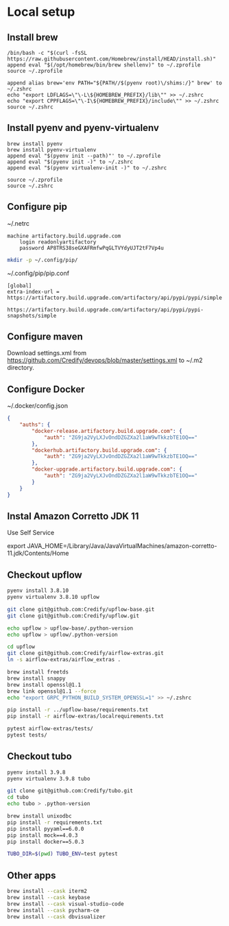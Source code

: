 # Local setup

## Install brew
```commandline
/bin/bash -c "$(curl -fsSL https://raw.githubusercontent.com/Homebrew/install/HEAD/install.sh)"
append eval "$(/opt/homebrew/bin/brew shellenv)" to ~/.zprofile
source ~/.zprofile

append alias brew='env PATH="${PATH//$(pyenv root)\/shims:/}" brew' to ~/.zshrc
echo "export LDFLAGS=\"\-L\${HOMEBREW_PREFIX}/lib\"" >> ~/.zshrc
echo "export CPPFLAGS=\"\-I\${HOMEBREW_PREFIX}/include\"" >> ~/.zshrc
source ~/.zshrc
```

## Install pyenv and pyenv-virtualenv
```commandLine
brew install pyenv
brew install pyenv-virtualenv
append eval "$(pyenv init --path)"' to ~/.zprofile
append eval "$(pyenv init -)" to ~/.zshrc
append eval "$(pyenv virtualenv-init -)" to ~/.zshrc

source ~/.zprofile
source ~/.zshrc
```

## Configure pip

~/.netrc
```
machine artifactory.build.upgrade.com
    login readonlyartifactory
    password AP8TRS38seGXAFRmfwPqGLTVYdyUJT2tF7Vp4u
```

```sh
mkdir -p ~/.config/pip/
```

~/.config/pip/pip.conf

```
[global]
extra-index-url = https://artifactory.build.upgrade.com/artifactory/api/pypi/pypi/simple
                  https://artifactory.build.upgrade.com/artifactory/api/pypi/pypi-snapshots/simple
```

## Configure maven
Download settings.xml from https://github.com/Credify/devops/blob/master/settings.xml to ~/.m2 directory.

## Configure Docker
~/.docker/config.json
```json
{
    "auths": {
        "docker-release.artifactory.build.upgrade.com": {
            "auth": "ZG9ja2VyLXJvOndDZGZXa2l1aW9wTkkzbTE1OQ=="
        },
        "dockerhub.artifactory.build.upgrade.com": {
            "auth": "ZG9ja2VyLXJvOndDZGZXa2l1aW9wTkkzbTE1OQ=="
        },
        "docker-upgrade.artifactory.build.upgrade.com": {
            "auth": "ZG9ja2VyLXJvOndDZGZXa2l1aW9wTkkzbTE1OQ=="
        }
    }
}
```

## Instal Amazon Corretto JDK 11
Use Self Service

export JAVA_HOME=/Library/Java/JavaVirtualMachines/amazon-corretto-11.jdk/Contents/Home

## Checkout upflow
```sh
pyenv install 3.8.10
pyenv virtualenv 3.8.10 upflow

git clone git@github.com:Credify/upflow-base.git
git clone git@github.com:Credify/upflow.git

echo upflow > upflow-base/.python-version
echo upflow > upflow/.python-version

cd upflow
git clone git@github.com:Credify/airflow-extras.git
ln -s airflow-extras/airflow_extras .

brew install freetds
brew install snappy
brew install openssl@1.1
brew link openssl@1.1 --force
echo "export GRPC_PYTHON_BUILD_SYSTEM_OPENSSL=1" >> ~/.zshrc

pip install -r ../upflow-base/requirements.txt
pip install -r airflow-extras/localrequirements.txt

pytest airflow-extras/tests/
pytest tests/
```

## Checkout tubo
```sh
pyenv install 3.9.8
pyenv virtualenv 3.9.8 tubo

git clone git@github.com:Credify/tubo.git
cd tubo
echo tubo > .python-version

brew install unixodbc
pip install -r requirements.txt
pip install pyyaml==6.0.0
pip install mock==4.0.3
pip install docker==5.0.3

TUBO_DIR=$(pwd) TUBO_ENV=test pytest
```

## Other apps
```sh
brew install --cask iterm2
brew install --cask keybase
brew install --cask visual-studio-code
brew install --cask pycharm-ce
brew install --cask dbvisualizer
```